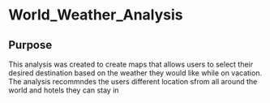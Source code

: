 # World_Weather_Analysis

## Purpose

This analysis was created to create maps that allows users to select their desired destination based on the weather they would like while on vacation. The analysis recommndes the users different location sfrom all around the world and hotels they can stay in
